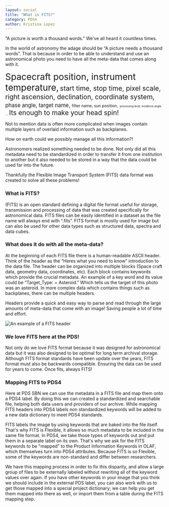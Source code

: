 ```yaml
---
layout: social
title: "What is FITS?"
category: PDS4
author: Kristina Lopez
---
```


“A picture is worth a thousand words.” We’ve all heard it countless times. 

In the world of astronomy the adage should be “A picture needs a thousand words”. That is because in order to be able to understand and use an astronomical photo you need to have all the meta-data that comes along with it. 

<span style="font-size:2em;"> Spacecraft position, instrument temperature,</span> <span style="font-size:1.5em;"> start time, stop time, pixel scale, <span style="font-size:1em;"> right ascension, declination, coordinate system,</span> <span style="font-size:.8em;"> phase angle, target name, </span><span style="font-size:.6em;"> filter name, sun position,</span> <span style="font-size:.4em;"> processing level, incidence angle …. </span>Its enough to make your head spin! 

Not to mention data is often more complicated when images contain multiple layers of overlaid information such as backplanes.

How on earth could we possibly manage all this information?! 

Astronomers realized something needed to be done. Not only did all this metadata need to be standardized in order to transfer it from one institution to another but it also needed to be stored in a way that the data could be used far into the future.

Thankfully the Flexible Image Transport System (FITS) data format was created to solve all these problems! 

### What is FITS?

(FITS) is an open standard defining a digital file format useful for storage, transmission and processing of data that was created specifically for astronomical data. FITS files can be easily identified in a dataset as the file name will always end with “.fits”. FITS format is mostly used for image but can also be used for other data types such as structured data, spectra and data cubes.

### What does it do with all the meta-data?   

At the beginning of each FITS file there is a human-readable ASCII header. Think of the header as the “Heres what you need to know” introduction to the data file. The header can be organized into multiple blocks (Space craft data, geometry data, coordinates, etc). Each block contains keywords which provide the crucial metadata. An example of a key word and its value could be “Target_Type: = Asteroid.” Which tells us the target of this photo was an asteroid. In more complex data which contains things such as backplanes, there can be multiple headers. 

Headers provide a quick and easy way to parse and read through the large amounts of meta-data that come with an image! Saving people a lot of time and effort.  

![An example of a FITS header](https://pdsregistryimages.psi.edu/tips/What-is-FITS/header.png)

### We love FITS here at the PDS! 

Not only do we love FITS format because it was designed for astronomical data but it was also designed to be optimal for long term archival storage. Although FITS format standards have been update over the years, FITS format must also be backwards compatible. Ensuring the data can be used for years to come. Once fits, always FITS!

### Mapping FITS to PDS4 


Here at PDS SBN we can use the metadata in a FITS file and map them onto a PDS4 label. By doing this we can created a standardized and searchable file, helping both data users and providers of our archive. While mapping FITS headers into PDS4 labels non standardized keywords will be added to a new data dictionary to meet PDS4 standards. 


FITS labels the image by using keywords that are baked into the file itself. That's why FITS is Flexible, it allows so much metadata to be included in the same file format. In PDS4, we take those types of keywords out and put them in a separate label on its own. That's why we ask for the FITS keywords to be "mapped" to the Product Information Keywords in OLAF, which themselves turn into PDS4 attributes. Because FITS is so Flexible, some of the keywords are non-standard and differ between researchers.

We have this mapping process in order to fix this disparity, and allow a large group of files to be externally labeled without rewriting all of the keyword values over again. If you have other keywords in your image that you think we should include in the external PDS label, you can also work with us to get those mapped into a special project dictionary; we can help you get them mapped into there as well, or import them from a table during the FITS mapping step.